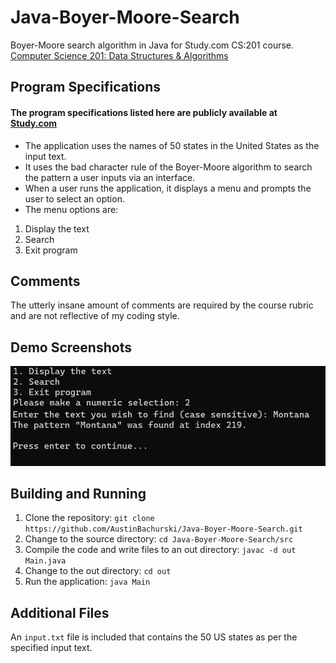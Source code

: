 # Java-Boyer-Moore-Search

Boyer-Moore search algorithm in Java for Study.com CS:201 course. [Computer Science 201: Data Structures & Algorithms](https://study.com/academy/course/computer-science-201-data-structures.html)

## Program Specifications

#### The program specifications listed here are publicly available at [Study.com](https://study.com/academy/lesson/computer-science-201-assignment-2-searching-text-string-data.html)

- The application uses the names of 50 states in the United States as the input text.
- It uses the bad character rule of the Boyer-Moore algorithm to search the pattern a user inputs via an interface.
- When a user runs the application, it displays a menu and prompts the user to select an option.
- The menu options are:

1. Display the text
1. Search
1. Exit program

## Comments

The utterly insane amount of comments are required by the course rubric and are not reflective of my coding style.

## Demo Screenshots

![Implementation Demo](screenshots/demo.png)

## Building and Running

1. Clone the repository: `git clone https://github.com/AustinBachurski/Java-Boyer-Moore-Search.git`
1. Change to the source directory: `cd Java-Boyer-Moore-Search/src`
1. Compile the code and write files to an out directory: `javac -d out Main.java`
1. Change to the out directory: `cd out`
1. Run the application: `java Main`

## Additional Files

An `input.txt` file is included that contains the 50 US states as per the specified input text.
